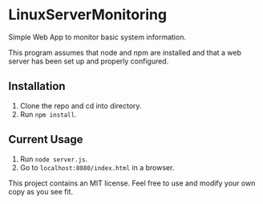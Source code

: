 # LinuxServerMonitoring
Simple Web App to monitor basic system information.

This program assumes that node and npm are installed and that a web server has been set up and properly configured.

## Installation
1. Clone the repo and cd into directory.
2. Run `npm install`.

## Current Usage
1. Run `node server.js`.
2. Go to `localhost:8080/index.html` in a browser.

This project contains an MIT license. Feel free to use and modify your
own copy as you see fit.
